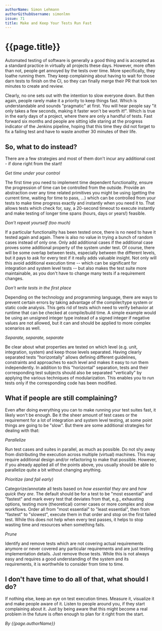 ```yaml
---
authorName: Simon Lehmann
authorGithubUsername: simonlmn
issue: 71
title: Make and Keep Your Tests Run Fast
---
```

# {{page.title}}

Automated testing of software is generally a good thing and is accepted as a standard practice in virtually all projects these days. However, more often than not, people get annoyed by the tests over time. More specifically, they loathe running them. They keep complaining about having to wait for those darn tests to finish on the CI, so they can finally merge their PR that took ten minutes to create and review.

Clearly, no one sets out with the intention to slow everyone down. But then again, people rarely make it a priority to keep things fast. Which is understandable and sounds "pragmatic" at first. You will hear people say "it only takes a few seconds, making it faster won't be worth it!". Which is true in the early days of a project, where there are only a handful of tests. Fast forward six months and people are sitting idle staring at the progress indicator of the Jenkins pipeline, hoping that this time they did not forget to fix a failing test and have to waste another 30 minutes of their life.

## So, what to do instead?

There are a few strategies and most of them don't incur any additional cost - if done right from the start!

_Get time under your control_

The first time you need to implement time dependent functionality, ensure the progression of time can be controlled from the outside. Provide an abstraction over any time related primitives you might be using (getting the current time, waiting for time to pass, ...) which can be controlled from your tests to make time progress exactly and instantly when you need it to. That allows tests which check for, say, a 20-second timeout to execute instantly and make testing of longer time spans (hours, days or years!) feasible.

_Don't repeat yourself (too much)_

If a particular functionality has been tested once, there is no need to have it tested again and again. There is also no value in trying a bunch of random cases instead of only one. Only add additional cases if the additional case proves some additional property of the system under test. Of course, there will be some overlap between tests, especially between the different levels, but it pays to ask for every test if it really adds valuable insight. Not only will this avoid additional execution time -- which can be significant for integration and system level tests -- but also makes the test suite more maintainable, as you don't have to change many tests if a requirement changes.

_Don't write tests in the first place_

Depending on the technology and programming language, there are ways to prevent certain errors by taking advantage of the compiler/type system or static code analysis. This gets rid of tests which need to verify behavior at runtime that can be checked at compile/build time. A simple example would be using an unsigned integer type instead of a signed integer if negative values are not allowed, but it can and should be applied to more complex scenarios as well.

_Separate, separate, separate_

Be clear about what properties are tested on which level (e.g. unit, integration, system) and keep those levels separated. Having clearly separated tests "horizontally" allows defining different guidelines, constraints and approaches to each level and makes it easy to run them independently. In addition to this "horizontal" separation, tests and their corresponding test subjects should also be separated "vertically" by applying the various techniques of modularization. This enables you to run tests only if the corresponding code has been modified.

## What if people are still complaining?

Even after doing everything you can to make running your test suites fast, it likely won't be enough. Be it the sheer amount of test cases or the requirement for a lot of integration and system level testing, at some point things are going to be "slow". But there are some additional strategies for dealing with that:

_Parallelize_

Run test cases and suites in parallel, as much as possible. Do not shy away from distributing the execution across multiple (virtual) machines. This may require additional design and/or refactoring to make that possible. However, if you already applied all of the points above, you usually should be able to parallelize quite a bit without changing anything.

_Prioritize (and fail early)_

Categorize/annotate all tests based on _how essential they are_ and _how quick they are_. The default should be for a test to be "most essential" and "fastest" and mark every test that deviates from that, e.g., exhausting options, testing more (theoretical) corner cases or more complex and slow workflows. Order all from "most essential" to "least essential", then from "fastest" to "slowest", execute them in that order and stop on the first failed test. While this does not help when every test passes, it helps to stop wasting time and resources when something fails.

_Prune_

Identify and remove tests which are not covering actual requirements anymore or never covered any particular requirements and are just testing implementation details. Just remove those tests. While this is not always easy and requires a good understanding of the system and its requirements, it is worthwhile to consider from time to time.

## I don't have time to do all of that, what should I do?

If nothing else, keep an eye on test execution times. Measure it, visualize it and make people aware of it. Listen to people around you, if they start complaining about it. Just by being aware that this might become a real problem in the future is often enough to plan for it right from the start.

*By {{page.authorName}}*
